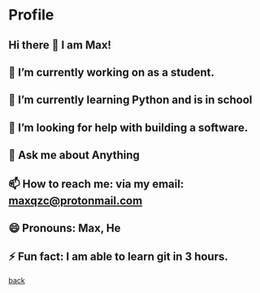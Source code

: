 ﻿# Profile
## Hi there 👋 I am Max!
## 🔭 I’m currently working on as a student.
## 🌱 I’m currently learning Python and is in school
## 🤔 I’m looking for help with building a software.
## 💬 Ask me about Anything
## 📫 How to reach me: via my email: maxqzc@protonmail.com 
## 😄 Pronouns: Max, He
## ⚡ Fun fact: I am able to learn git in 3 hours.
[back](https://qqiumax.github.io/home/)

